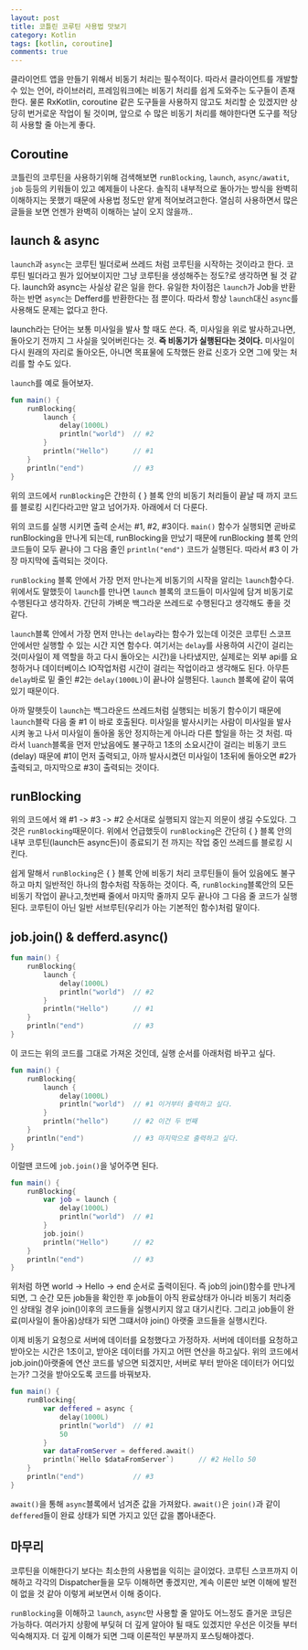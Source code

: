 ```yaml
---
layout: post
title: 코틀린 코루틴 사용법 맛보기
category: Kotlin
tags: [kotlin, coroutine]
comments: true
---
```


클라이언트 앱을 만들기 위해서 비동기 처리는 필수적이다. 따라서 클라이언트를 개발할 수 있는 언어, 라이브러리, 프레임워크에는 비동기 처리를 쉽게 도와주는 도구들이 존재한다. 물론 RxKotlin, coroutine 같은 도구들을 사용하지 않고도 처리할 순 있겠지만 상당히 번거로운 작업이 될 것이며, 앞으로 수 많은 비동기 처리를 해야한다면 도구를 적당히 사용할 줄 아는게 좋다.

## Coroutine
코틀린의 코루틴을 사용하기위해 검색해보면 `runBlocking`, `launch`, `async/awatit`, `job` 등등의 키워들이 있고 예제들이 나온다. 솔직히 내부적으로 돌아가는 방식을 완벽히 이해하지는 못했기 때문에 사용법 정도만 얕게 적어보려고한다. 열심히 사용하면서 많은 글들을 보면 언젠가 완벽히 이해하는 날이 오지 않을까..

## launch & async
`launch`과 `async`는 코루틴 빌더로써 쓰레드 처럼 코루틴을 시작하는 것이라고 한다. 코루틴 빌더라고 뭔가 있어보이지만 그냥 코루틴을 생성해주는 정도?로 생각하면 될 것 같다. launch와 async는 사실상 같은 일을 한다. 유일한 차이점은 `launch`가 Job을 반환하는 반면 `async`는 Defferd를 반환한다는 점 뿐이다. 따라서 항상 `launch`대신 `async`를 사용해도 문제는 없다고 한다.

launch라는 단어는 보통 미사일을 발사 할 때도 쓴다. 즉, 미사일을 위로 발사하고나면, 돌아오기 전까지 그 사실을 잊어버린다는 것. **즉 비동기가 실행된다는 것이다.** 미사일이 다시 원래의 자리로 돌아오든, 아니면 목표물에 도착했든 완료 신호가 오면 그에 맞는 처리를 할 수도 있다.

`launch`를 예로 들어보자. 
```kotlin
fun main() { 
    runBlocking{ 
        launch { 
            delay(1000L) 
            println("world")  // #2
        } 
        println("Hello")      // #1
    } 
    println("end")            // #3
}
```
위의 코드에서 `runBlocking`은 간한히 { } 블록 안의 비동기 처리들이 끝날 때 까지 코드를 블로킹 시킨다라고만 알고 넘어가자. 아래에서 더 다룬다.

위의 코드를 실행 시키면 출력 순서는 #1, #2, #3이다. `main()` 함수가 실행되면 곧바로 runBlocking을 만나게 되는데, runBlocking을 만났기 때문에 runBlocking 블록 안의 코드들이 모두 끝나야 그 다음 줄인 `println("end")` 코드가 실행된다. 따라서 #3 이 가장 마지막에 출력되는 것이다.

`runBlocking` 블록 안에서 가장 먼저 만나는게 비동기의 시작을 알리는 `launch`함수다. 위에서도 말했듯이 `launch`를 만나면 `launch` 블록의 코드들이 미사일에 담겨 비동기로 수행된다고 생각하자. 간단히 가벼운 백그라운 쓰레드로 수행된다고 생각해도 좋을 것 같다. 

`launch`블록 안에서 가장 먼저 만나는 `delay`라는 함수가 있는데 이것은 코루틴 스코프 안에서만 실행할 수 있는 시간 지연 함수다. 여기서는 `delay`를 사용하여 시간이 걸리는 것(미사일이 제 역할을 하고 다시 돌아오는 시간)을 나타냈지만, 실제로는 외부 api를 요청하거나 데이터베이스 IO작업처럼 시간이 걸리는 작업이라고 생각해도 된다. 아무튼 `delay`바로 밑 줄인 #2는 `delay(1000L)`이 끝나야 실행된다. `launch` 블록에 같이 묶여있기 때문이다. 

아까 말햇듯이 `launch`는 백그라운드 쓰레드처럼 실행되는 비동기 함수이기 때문에 `launch`블락 다음 줄 #1 이 바로 호출된다. 미사일을 발사시키는 사람이 미사일을 발사시켜 놓고 나서 미사일이 돌아올 동안 정지하는게 아니라 다른 할일을 하는 것 처럼. 따라서 `luanch`블록을 먼저 만났음에도 불구하고 1초의 소요시간이 걸리는 비동기 코드(delay) 때문에 #1이 먼저 출력되고, 아까 발사시켰던 미사일이 1초뒤에 돌아오면 #2가 출력되고, 마지막으로 #3이 출력되는 것이다.

## runBlocking
위의 코드에서 왜 #1 -> #3 -> #2 순서대로 실행되지 않는지 의문이 생길 수도있다. 그 것은 `runBlocking`때문이다. 위에서 언급했듯이 `runBlocking`은 간단히 { } 블록 안의 내부 코루틴(launch든 async든)이 종료되기 전 까지는 작업 중인 쓰레드를 블로킹 시킨다. 

쉽게 말해서 `runBlocking`은 { } 블록 안에 비동기 처리 코루틴들이 들어 있음에도 불구하고 마치 일반적인 하나의 함수처럼 작동하는 것이다. 즉, `runBlocking`블록안의 모든 비동기 작업이 끝나고,첫번째 줄에서 마지막 줄까지 모두 끝나야 그 다음 줄 코드가 실행된다. 코루틴이 아닌 일반 서브루틴(우리가 아는 기본적인 함수)처럼 말이다.

## job.join() & defferd.async()
```kotlin
fun main() { 
    runBlocking{ 
        launch { 
            delay(1000L) 
            println("world")  // #2
        } 
        println("Hello")      // #1
    } 
    println("end")            // #3
}
```
이 코드는 위의 코드를 그대로 가져온 것인데, 실행 순서를 아래처럼 바꾸고 싶다.
```kotlin
fun main() { 
    runBlocking{ 
        launch { 
            delay(1000L) 
            println("world")  // #1 이거부터 출력하고 싶다.
        } 
        println("hello")      // #2 이건 두 번째
    } 
    println("end")            // #3 마지막으로 출력하고 싶다.
}
```
이럴땐 코드에 `job.join()`을 넣어주면 된다.
```kotlin
fun main() { 
    runBlocking{ 
        var job = launch { 
            delay(1000L) 
            println("world")  // #1
        } 
        job.join()
        println("Hello")      // #2
    } 
    println("end")            // #3
}
```
위처럼 하면 world -> Hello -> end 순서로 출력이된다. 즉 job의 join()함수를 만나게 되면, 그 순간 모든 job들을 확인한 후 job들이 아직 완료상태가 아니라 비동기 처리중인 상태일 경우 join()이후의 코드들을 실행시키지 않고 대기시킨다. 그리고 job들이 완료(미사일이 돌아옴)상태가 되면 그떄서야 join() 아랫줄 코드들을 실행시킨다.

이제 비동기 요청으로 서버에 데이터를 요청했다고 가정하자. 서버에 데이터를 요청하고 받아오는 시간은 1초이고, 받아온 데이터를 가지고 어떤 연산을 하고싶다.
위의 코드에서 job.join()아랫줄에 연산 코드를 넣으면 되겠지만, 서버로 부터 받아온 데이터가 어디있는가? 그것을 받아오도록 코드를 바꿔보자.

```kotlin
fun main() { 
    runBlocking{ 
        var deffered = async { 
            delay(1000L) 
            println("world")  // #1
            50
        } 
        var dataFromServer = deffered.await()
        println(`Hello $dataFromServer`)      // #2 Hello 50
    } 
    println("end")            // #3
}
```
`await()`을 통해 `async`블록에서 넘겨준 값을 가져왔다. `await()`은 `join()`과 같이 `deffered`들이 완료 상태가 되면 가지고 있던 값을 뽑아내준다.

## 마무리
코루틴을 이해한다기 보다는 최소한의 사용법을 익히는 글이었다. 코루틴 스코프까지 이해하고 각각의 Dispatcher들을 모두 이해하면 좋겠지만, 계속 이론만 보면 이해에 발전이 없을 것 같아 이렇게 써보면서 이해 중이다. 

`runBlocking`을 이해하고 `launch`, `async`만 사용할 줄 알아도 어느정도 즐거운 코딩은 가능하다. 여러가지 상황에 부딪혀 더 깊게 알아야 될 때도 있겠지만 우선은 이것들 부터 익숙해지자. 더 깊게 이해가 되면 그때 이론적인 부분까지 포스팅해야겠다.